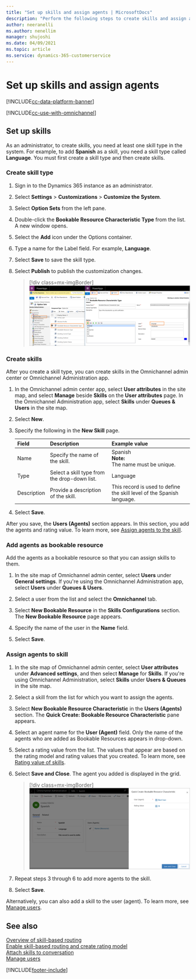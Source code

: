 ```yaml
---
title: "Set up skills and assign agents | MicrosoftDocs"
description: "Perform the following steps to create skills and assign agents to those skills in Omnichannel for Customer Service."
author: neeranelli
ms.author: nenellim
manager: shujoshi
ms.date: 04/09/2021
ms.topic: article
ms.service: dynamics-365-customerservice
---
```


# Set up skills and assign agents

[!INCLUDE[cc-data-platform-banner](../includes/cc-data-platform-banner.md)]

[!INCLUDE[cc-use-with-omnichannel](../includes/cc-use-with-omnichannel.md)]

## Set up skills

As an administrator, to create skills, you need at least one skill type in the system. For example, to add **Spanish** as a skill, you need a skill type called **Language**. You must first create a skill type and then create skills.

### Create skill type

1. Sign in to the Dynamics 365 instance as an administrator.

2. Select **Settings** > **Customizations** >  **Customize the System**.

3. Select **Option Sets** from the left pane.

4. Double-click the **Bookable Resource Characteristic Type** from the list. A new window opens.

5. Select the **Add** icon under the Options container.

6. Type a name for the Label field. For example, **Language**.

7. Select **Save** to save the skill type.

8. Select **Publish** to publish the customization changes.

    > [!div class=mx-imgBorder] 
    > ![Create skill type](media/create-skill-type.png "Create skill type")

### Create skills

After you create a skill type, you can create skills in the Omnichannel admin center or Omnichannel Administration app.

1. In the Omnichannel admin center app, select **User attributes** in the site map, and select **Manage** beside **Skills** on the **User attributes** page. In the Omnichannel Administration app, select **Skills** under **Queues & Users** in the site map.

3. Select **New**.

4. Specify the following in the **New Skill** page.

    | Field | Description  | Example value |
    |-----------|---------------------|------------------------------|
    | Name | Specify the name of the skill. | Spanish <br> **Note:** <br> The name must be unique. |
    | Type | Select a skill type from the drop-down list. | Language |
    | Description | Provide a description of the skill. | This record is used to define the skill level of the Spanish language. |

5. Select **Save**.

After you save, the **Users (Agents)** section appears. In this section, you add the agents and rating value. To learn more, see [Assign agents to the skill](#assign-agents-to-skill).

### Add agents as bookable resource

Add the agents as a bookable resource so that you can assign skills to them.

1. In the site map of Omnichannel admin center, select **Users** under **General settings**. If you're using the Omnichannel Administration app, select **Users** under **Queues & Users**.

2. Select a user from the list and select the **Omnichannel** tab.

3. Select **New Bookable Resource** in the **Skills Configurations** section. The **New Bookable Resource** page appears.

4. Specify the name of the user in the **Name** field.

5. Select **Save**.

### Assign agents to skill

1. In the site map of Omnichannel admin center, select **User attributes** under **Advanced settings**, and then select **Manage** for **Skills**. If you're using Omnichannel Administration, select **Skills** under **Users & Queues** in the site map.

2. Select a skill from the list for which you want to assign the agents.

3. Select **New Bookable Resource Characteristic** in the **Users (Agents)** section. The **Quick Create: Bookable Resource Characteristic** pane appears.

4. Select an agent name for the **User (Agent)** field. Only the name of the agents who are added as Bookable Resources appears in drop-down.

5. Select a rating value from the list. The values that appear are based on the rating model and rating values that you created. To learn more, see [Rating value of skills](enable-skill-routing-create-rating-model.md#rating-value-of-skills).

6. Select **Save and Close**. The agent you added is displayed in the grid.

    > [!div class=mx-imgBorder] 
    > ![Assign agents to skill](media/assign-user-skill.png "Assign agents to skill")

7. Repeat steps 3 through 6 to add more agents to the skill.

8. Select **Save**.

Alternatively, you can also add a skill to the user (agent). To learn more, see [Manage users](users-user-profiles.md).

## See also

[Overview of skill-based routing](overview-skill-work-distribution.md)  
[Enable skill-based routing and create rating model](enable-skill-routing-create-rating-model.md)  
[Attach skills to conversation](attach-skills.md)  
[Manage users](users-user-profiles.md)  

[!INCLUDE[footer-include](../includes/footer-banner.md)]
